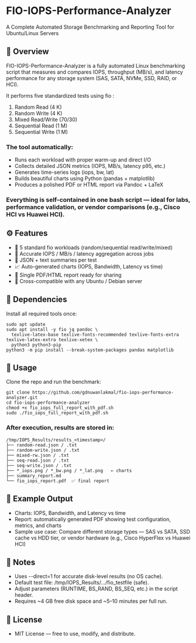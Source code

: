 # FIO-IOPS-Performance-Analyzer
A Complete Automated Storage Benchmarking and Reporting Tool for Ubuntu/Linux Servers

## 🧭 Overview
FIO-IOPS-Performance-Analyzer is a fully automated Linux benchmarking script that measures and compares IOPS, throughput (MB/s), and latency performance for any storage system (SAS, SATA, NVMe, SSD, RAID, or HCI).

It performs five standardized tests using fio
:

1. Random Read (4 K)
2. Random Write (4 K)
3. Mixed Read/Write (70/30)
4. Sequential Read (1 M)
5. Sequential Write (1 M)
### The tool automatically:
- Runs each workload with proper warm-up and direct I/O
- Collects detailed JSON metrics (IOPS, MB/s, latency p95, etc.)
- Generates time-series logs (iops, bw, lat)
- Builds beautiful charts using Python (pandas + matplotlib)
- Produces a polished PDF or HTML report via Pandoc + LaTeX
### Everything is self-contained in one bash script — ideal for labs, performance validation, or vendor comparisons (e.g., Cisco HCI vs Huawei HCI).

## ⚙️ Features

* 🧩 5 standard fio workloads (random/sequential read/write/mixed)
* 🧮 Accurate IOPS / MB/s / latency aggregation across jobs
* 🧾 JSON + text summaries per test
* 📈 Auto-generated charts (IOPS, Bandwidth, Latency vs time)
* 📄 Single PDF/HTML report ready for sharing
* 🧰 Cross-compatible with any Ubuntu / Debian server

## 🧰 Dependencies
Install all required tools once:
```shell
sudo apt update
sudo apt install -y fio jq pandoc \
  texlive-latex-base texlive-fonts-recommended texlive-fonts-extra texlive-latex-extra texlive-xetex \
  python3 python3-pip
python3 -m pip install --break-system-packages pandas matplotlib

```
## 🚀 Usage
Clone the repo and run the benchmark:
```shell
git clone https://github.com/gdnuwanlakmal/fio-iops-performance-analyzer.git
cd fio-iops-performance-analyzer
chmod +x fio_iops_full_report_with_pdf.sh
sudo ./fio_iops_full_report_with_pdf.sh
```
### After execution, results are stored in:
```shell
/tmp/IOPS_Results/results_<timestamp>/
├── random-read.json / .txt
├── random-write.json / .txt
├── mixed-rw.json / .txt
├── seq-read.json / .txt
├── seq-write.json / .txt
├── *_iops.png / *_bw.png / *_lat.png   ← charts
├── summary_report.md
└── fio_iops_report.pdf  ✅ final report
```
## 🧪 Example Output
- Charts: IOPS, Bandwidth, and Latency vs time
- Report: automatically generated PDF showing test configuration, metrics, and charts
- Sample use case: Compare different storage types — SAS vs SATA, SSD cache vs HDD tier, or vendor hardware (e.g., Cisco HyperFlex vs Huawei HCI)

## 🧠 Notes
- Uses --direct=1 for accurate disk-level results (no OS cache).
- Default test file: /tmp/IOPS_Results/.../fio_testfile (safe).
- Adjust parameters (RUNTIME, BS_RAND, BS_SEQ, etc.) in the script header.
- Requires ~4 GB free disk space and ~5–10 minutes per full run.

## 🪪 License
- MIT License — free to use, modify, and distribute.
